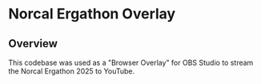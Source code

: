 # Norcal Ergathon Overlay

## Overview

This codebase was used as a "Browser Overlay" for OBS Studio to stream the Norcal Ergathon 2025 to YouTube.
